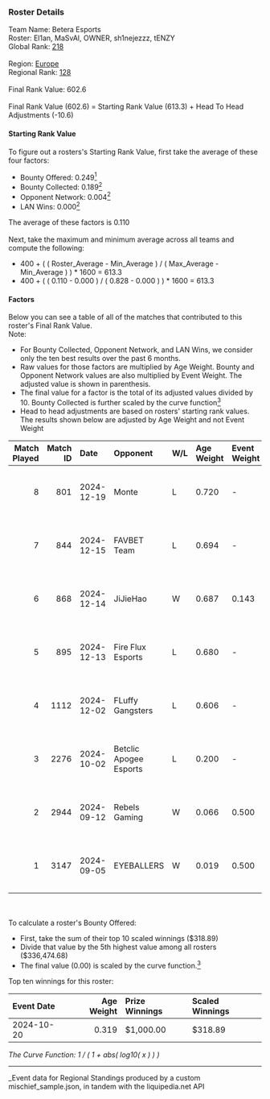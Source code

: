 ### Roster Details<br />
Team Name: Betera Esports<br />
Roster: El1an, MaSvAl, OWNER, sh1nejezzz, tENZY<br />
Global Rank: [218](../../standings_global_2025_03_01.md)<br />
<br />
Region: [Europe]( ../../standings_europe_2025_03_01.md)<br />
Regional Rank: [128]( ../../standings_europe_2025_03_01.md)<br />
<br />
Final Rank Value:  602.6<br />
<br />
Final Rank Value (602.6) = Starting Rank Value (613.3) + Head To Head Adjustments (-10.6)<br />

#### Starting Rank Value<br />
To figure out a rosters's Starting Rank Value, first take the average of these four factors:<br />
- Bounty Offered: 0.249[<sup>1</sup>](#table2)
- Bounty Collected: 0.189[<sup>2</sup>](#table1)
- Opponent Network: 0.004[<sup>2</sup>](#table1)
- LAN Wins: 0.000[<sup>2</sup>](#table1)

The average of these factors is 0.110<br />
<br />
Next, take the maximum and minimum average across all teams and compute the following:<br />
- 400 + ( ( Roster_Average - Min_Average ) / ( Max_Average - Min_Average ) ) * 1600 = 613.3
- 400 + ( ( 0.110 - 0.000 ) / ( 0.828 - 0.000 ) ) * 1600 = 613.3


#### Factors<br />
Below you can see a table of all of the matches that contributed to this roster's Final Rank Value.<br />
Note:<br />

- For Bounty Collected, Opponent Network, and LAN Wins, we consider only the ten best results over the past 6 months.
- Raw values for those factors are multiplied by Age Weight. Bounty and Opponent Network values are also multiplied by Event Weight. The adjusted value is shown in parenthesis.
- The final value for a factor is the total of its adjusted values divided by 10. Bounty Collected is further scaled by the curve function[<sup>3</sup>](#curveFunction)
- Head to head adjustments are based on rosters' starting rank values. The results shown below are adjusted by Age Weight and not Event Weight
<span id="table1"></span><br />


| Match Played | Match ID | Date       | Opponent               | W/L | Age Weight | Event Weight | Bounty Collected | Opponent Network | LAN Wins  | H2H Adj. | Roster                                     |
| -: | -: | :- | :- | :- | :- | :- | :- | :- | :- | -: | :- |
|            8 |      801 | 2024-12-19 | Monte                  | L   | 0.720      | -            | -                | -                | -         |    -5.02 | El1an, MaSvAl, OWNER, sh1nejezzz, tENZY    |
|            7 |      844 | 2024-12-15 | FAVBET Team            | L   | 0.694      | -            | -                | -                | -         |    -5.49 | El1an, MaSvAl, OWNER, sh1nejezzz, supra    |
|            6 |      868 | 2024-12-14 | JiJieHao               | W   | 0.687      | 0.143        | 0.000 (0.000)    | 0.261 (0.026)    | 0 (0.000) |    12.12 | El1an, MaSvAl, OWNER, sh1nejezzz, supra    |
|            5 |      895 | 2024-12-13 | Fire Flux Esports      | L   | 0.680      | -            | -                | -                | -         |    -4.53 | El1an, MaSvAl, OWNER, sh1nejezzz, supra    |
|            4 |     1112 | 2024-12-02 | FLuffy Gangsters       | L   | 0.606      | -            | -                | -                | -         |    -7.00 | El1an, MaSvAl, OWNER, sh1nejezzz, tENZY    |
|            3 |     2276 | 2024-10-02 | Betclic Apogee Esports | L   | 0.200      | -            | -                | -                | -         |    -2.46 | El1an, MaSvAl, OWNER, sh1nejezzz, tripex17 |
|            2 |     2944 | 2024-09-12 | Rebels Gaming          | W   | 0.066      | 0.500        | 0.009 (0.000)    | 0.318 (0.011)    | 0 (0.000) |     1.32 | El1an, MaSvAl, OWNER, sh1nejezzz, tripex17 |
|            1 |     3147 | 2024-09-05 | EYEBALLERS             | W   | 0.019      | 0.500        | 0.019 (0.000)    | 0.360 (0.003)    | 0 (0.000) |     0.42 | El1an, MaSvAl, OWNER, sh1nejezzz, tripex17 |

<br />
<span id="table2"></span><br />
To calculate a roster's Bounty Offered:<br />

- First, take the sum of their top 10 scaled winnings ($318.89)
- Divide that value by the 5th highest value among all rosters ($336,474.68)
- The final value (0.00) is scaled by the curve function.[<sup>3</sup>](#curveFunction)

Top ten winnings for this roster:<br />

| Event Date | Age Weight | Prize Winnings | Scaled Winnings |
| :- | -: | :- | :- |
| 2024-10-20 |      0.319 | $1,000.00      | $318.89         |


<span id="curveFunction"></span>_The Curve Function: 1 / ( 1 + abs( log10( x ) ) )_<br />

---
_Event data for Regional Standings produced by a custom mischief_sample.json, in tandem with the liquipedia.net API<br />
